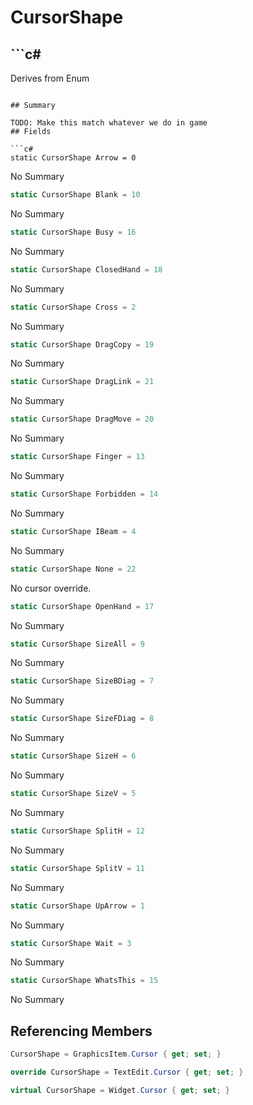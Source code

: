 # CursorShape

## ```c#
Derives from Enum
```

## Summary

TODO: Make this match whatever we do in game
## Fields

```c#
static CursorShape Arrow = 0
```
No Summary
```c#
static CursorShape Blank = 10
```
No Summary
```c#
static CursorShape Busy = 16
```
No Summary
```c#
static CursorShape ClosedHand = 18
```
No Summary
```c#
static CursorShape Cross = 2
```
No Summary
```c#
static CursorShape DragCopy = 19
```
No Summary
```c#
static CursorShape DragLink = 21
```
No Summary
```c#
static CursorShape DragMove = 20
```
No Summary
```c#
static CursorShape Finger = 13
```
No Summary
```c#
static CursorShape Forbidden = 14
```
No Summary
```c#
static CursorShape IBeam = 4
```
No Summary
```c#
static CursorShape None = 22
```
No cursor override.
```c#
static CursorShape OpenHand = 17
```
No Summary
```c#
static CursorShape SizeAll = 9
```
No Summary
```c#
static CursorShape SizeBDiag = 7
```
No Summary
```c#
static CursorShape SizeFDiag = 8
```
No Summary
```c#
static CursorShape SizeH = 6
```
No Summary
```c#
static CursorShape SizeV = 5
```
No Summary
```c#
static CursorShape SplitH = 12
```
No Summary
```c#
static CursorShape SplitV = 11
```
No Summary
```c#
static CursorShape UpArrow = 1
```
No Summary
```c#
static CursorShape Wait = 3
```
No Summary
```c#
static CursorShape WhatsThis = 15
```
No Summary
## Referencing Members

```c#
CursorShape = GraphicsItem.Cursor { get; set; } 
```
```c#
override CursorShape = TextEdit.Cursor { get; set; } 
```
```c#
virtual CursorShape = Widget.Cursor { get; set; } 
```
